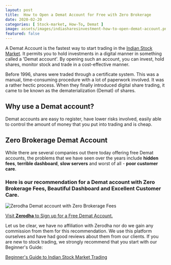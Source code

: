 ```yaml
---
layout: post
title:  How to Open a Demat Account for Free with Zero Brokerage
date: 2020-02-20
categories: [ Stock-market, How-To, Demat ]
image: assets/images/indiasharesinvestment-how-to-open-demat-account.png
featured: false
---
```


A Demat Account is the fastest way to start trading in the [Indian Stock Market](https://indiasharesinvestment.com/Indian-Stock-Market/). It permits you to hold investments in a digital manner in something called a 'Demat account'. By opening such an account, you can invest, hold shares, monitor stock and trade in a cost-effective manner. 

Before 1996, shares were traded through a certificate system. This was a manual, time-consuming procedure with a lot of paperwork involved. It was a rather hectic process. When they finally introduced digital share trading, it came to be known as the dematerialization (Demat) of shares. 

## Why use a Demat account?
Demat accounts are easy to register, have lower risks involved, easily able to control the amount of money that you put into trading and is cheap. 

## Zero Brokerage Demat Account
While there are several companies out there today offering free Demat accounts, the problems that we have seen over the years include **hidden fees**, **terrible dashboard**, **slow servers** and worst of all - **poor customer care**. 

### Here is our recommendation for a Demat account with Zero Brokerage Fees, Beautiful Dashboard and Excellent Customer Care. 

![Zerodha Demat account with Zero Brokerage Fees](https://indiasharesinvestment.com/assets/images/indiasharesinvestment-kite-review.png)

[Visit **Zerodha** to Sign up for a Free Demat Account.](https://zerodha.com/open-account)

Let us be clear, we have no affiliation with Zerodha nor do we gain any commission from them for this recommendation. We use this platform ourselves and have had good reviews about them from our clients.
If you are new to stock trading, we strongly recommend that you start with our Beginner's Guide:

[Beginner's Guide to Indian Stock Market Trading](https://indiasharesinvestment.com/beginners-guide-indian-stock-market-trading/)
